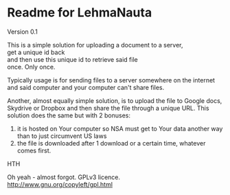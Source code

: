 # Readme for LehmaNauta

Version 0.1

This is a simple solution for uploading a document to a server,  
get a unique id back  
and then use this unique id to retrieve said file  
once. Only once.

Typically usage is for sending files to a server somewhere on the internet and said computer and your computer can't share files.

Another, almost equally simple solution, is to upload the file to Google docs, Skydrive or Dropbox and then share the file through a unique URL. This solution does the same but with 2 bonuses:  
1) it is hosted on Your computer so NSA must get to Your data another way than to just circumvent US laws
2) the file is downloaded after 1 download or a certain time, whatever comes first.

HTH

Oh yeah - almost forgot. GPLv3 licence. http://www.gnu.org/copyleft/gpl.html
